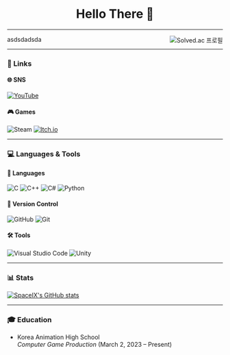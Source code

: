 <h1 align="center">Hello There 👋</h1>

---
<a href="https://solved.ac/spacexixix">
    <img src="http://mazassumnida.wtf/api/v2/generate_badge?boj=spacexixix" alt="Solved.ac 프로필" align="right"/>
 </a>
asdsdadsda

---

### 🔗 Links
#### 🌐 SNS
[![YouTube](https://img.shields.io/badge/YouTube-%23FF0000.svg?style=for-the-badge&logo=YouTube&logoColor=white)](https://www.youtube.com/@spacexixix)
#### 🎮 Games
![Steam](https://img.shields.io/badge/steam-%23000000.svg?style=for-the-badge&logo=steam&logoColor=white)
[![Itch.io](https://img.shields.io/badge/Itch-%23FF0B34.svg?style=for-the-badge&logo=Itch.io&logoColor=white)](https://spaceix.itch.io/)


---

### 💻 Languages & Tools
#### 🧠 Languages
![C](https://img.shields.io/badge/C-00599C.svg?style=for-the-badge&logo=c&logoColor=white)
![C++](https://img.shields.io/badge/C++-%2300599C.svg?style=for-the-badge&logo=c%2B%2B&logoColor=white)
![C#](https://img.shields.io/badge/C%23-%23239120.svg?style=for-the-badge&logo=csharp&logoColor=white)
![Python](https://img.shields.io/badge/python-3670A0?style=for-the-badge&logo=python&logoColor=ffdd54)
<br>
#### 🔄 Version Control
![GitHub](https://img.shields.io/badge/github-%23121011.svg?style=for-the-badge&logo=github&logoColor=white)
![Git](https://img.shields.io/badge/git-%23F05033.svg?style=for-the-badge&logo=git&logoColor=white)

#### 🛠️ Tools
![Visual Studio Code](https://img.shields.io/badge/Visual%20Studio%20Code-0078d7.svg?style=for-the-badge&logo=visual-studio-code&logoColor=white)
![Unity](https://img.shields.io/badge/unity-%23000000.svg?style=for-the-badge&logo=unity&logoColor=white)

---

### 📊 Stats

[![SpaceIX's GitHub stats](https://github-readme-stats.vercel.app/api?username=spaceix&show_icons=true&include_all_commits=true&bg_color=000000&title_color=ffffff&text_color=ffffff&icon_color=ffffff)](https://github.com/anuraghazra/github-readme-stats/blob/master/readme.md)
    
---

### 🎓 Education

- Korea Animation High School  
  *Computer Game Production* (March 2, 2023 – Present)
